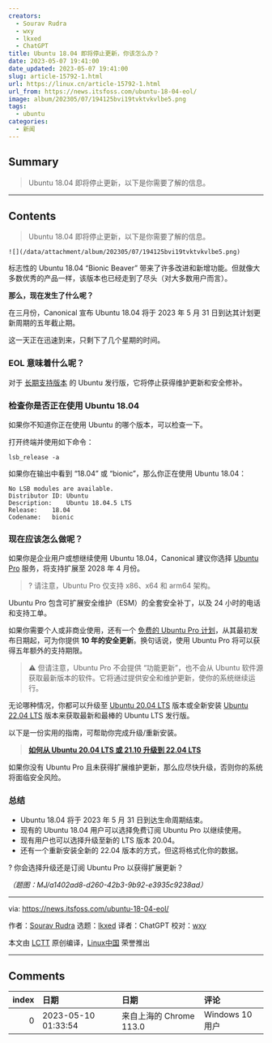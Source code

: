 ```yaml
---
creators:
  - Sourav Rudra
  - wxy
  - lkxed
  - ChatGPT
title: Ubuntu 18.04 即将停止更新，你该怎么办？
date: 2023-05-07 19:41:00
date_updated: 2023-05-07 19:41:00
slug: article-15792-1.html
url: https://linux.cn/article-15792-1.html
url_from: https://news.itsfoss.com/ubuntu-18-04-eol/
image: album/202305/07/194125bvi19tvktvkvlbe5.png
tags:
  - ubuntu
categories:
  - 新闻
---
```


## Summary

> Ubuntu 18.04 即将停止更新，以下是你需要了解的信息。

***

<!-- more -->

## Contents

> 
> Ubuntu 18.04 即将停止更新，以下是你需要了解的信息。
> 
> 
> 

`![](/data/attachment/album/202305/07/194125bvi19tvktvkvlbe5.png)`

标志性的 Ubuntu 18.04 “Bionic Beaver” 带来了许多改进和新增功能。但就像大多数优秀的产品一样，该版本也已经走到了尽头（对大多数用户而言）。

**那么，现在发生了什么呢？**

在三月份，Canonical 宣布 Ubuntu 18.04 将于 2023 年 5 月 31 日到达其计划更新周期的五年截止期。

这一天正在迅速到来，只剩下了几个星期的时间。

### EOL 意味着什么呢？

对于 [长期支持版本](https://itsfoss.com/long-term-support-lts/) 的 Ubuntu 发行版，它将停止获得维护更新和安全修补。

### 检查你是否正在使用 Ubuntu 18.04

如果你不知道你正在使用 Ubuntu 的哪个版本，可以检查一下。

打开终端并使用如下命令：

```shell
lsb_release -a
```

如果你在输出中看到 “18.04” 或 “bionic”，那么你正在使用 Ubuntu 18.04：

```shell
No LSB modules are available.
Distributor ID:	Ubuntu
Description:	Ubuntu 18.04.5 LTS
Release:	18.04
Codename:	bionic
```

### 现在应该怎么做呢？

如果你是企业用户或想继续使用 Ubuntu 18.04，Canonical 建议你选择 [Ubuntu Pro](https://ubuntu.com/pro) 服务，将支持扩展至 2028 年 4 月份。

> 
> ? 请注意，Ubuntu Pro 仅支持 x86、x64 和 arm64 架构。
> 
> 
> 

Ubuntu Pro 包含可扩展安全维护（ESM）的全套安全补丁，以及 24 小时的电话和支持工单。

如果你需要个人或非商业使用，还有一个 [免费的 Ubuntu Pro 计划](https://news.itsfoss.com/ubuntu-pro-free/)，从其最初发布日期起，可为你提供 **10 年的安全更新**。换句话说，使用 Ubuntu Pro 将可以获得五年额外的支持期限。

> 
> ⚠️ 但请注意，Ubuntu Pro 不会提供 “功能更新”，也不会从 Ubuntu 软件源获取最新版本的软件。它将通过提供安全和维护更新，使你的系统继续运行。
> 
> 
> 

无论哪种情况，你都可以升级至 [Ubuntu 20.04 LTS](https://itsfoss.com/download-ubuntu-20-04/) 版本或全新安装 [Ubuntu 22.04 LTS](https://news.itsfoss.com/ubuntu-22-04-release/) 版本来获取最新和最棒的 Ubuntu LTS 发行版。

以下是一份实用的指南，可帮助你完成升级/重新安装。

> 
> **[如何从 Ubuntu 20.04 LTS 或 21.10 升级到 22.04 LTS](https://itsfoss.com/upgrade-ubuntu-version/)**
> 
> 
> 

如果你没有 Ubuntu Pro 且未获得扩展维护更新，那么应尽快升级，否则你的系统将面临安全风险。

### 总结

* Ubuntu 18.04 将于 2023 年 5 月 31 日到达生命周期结束。
* 现有的 Ubuntu 18.04 用户可以选择免费订阅 Ubuntu Pro 以继续使用。
* 现有用户也可以选择升级至新的 LTS 版本 20.04。
* 还有一个重新安装全新的 22.04 版本的方式，但这将格式化你的数据。

? 你会选择升级还是订阅 Ubuntu Pro 以获得扩展更新？

*（题图：MJ/a1402ad8-d260-42b3-9b92-e3935c9238ad）*

---

via: <https://news.itsfoss.com/ubuntu-18-04-eol/>

作者：[Sourav Rudra](https://news.itsfoss.com/author/sourav/) 选题：[lkxed](https://github.com/lkxed/) 译者：ChatGPT 校对：[wxy](https://github.com/wxy)

本文由 [LCTT](https://github.com/LCTT/TranslateProject) 原创编译，[Linux中国](https://linux.cn/) 荣誉推出

***

## Comments

|   index | 日期                | 日期                                    | 评论                                 |
|--------:|:--------------------|:----------------------------------------|:-------------------------------------|
|       0 | 2023-05-10 01:33:54 | 来自上海的 Chrome 113.0|Windows 10 用户 | 可以升级到20.04，然后继续升级到22.04 |
